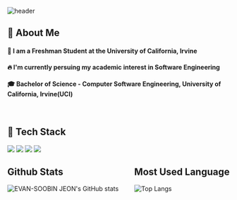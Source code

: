 <div>
  
  ![header](https://capsule-render.vercel.app/api?type=Blur&fontColor=d6ace6&height=300&section=header&text=Good%20to%20see%20you%20%F0%9F%A4%97&animation=blinking)

</div>
      
  ## 👀 About Me
  #### :raising_hand: I am a Freshman Student at the University of California, Irvine<br/>
  #### :fire: I'm currently persuing my academic interest in Software Engineering<br/>
  #### :mortar_board: Bachelor of Science - Computer Software Engineering, University of California, Irvine(UCI)
  <br/>
  
  ## 🧱 Tech Stack
  <!--Python-->
  <img src="https://img.shields.io/badge/Python-3776AB?style=flat-square&logo=python&logoColor=white"/>
  <!--JavaScript-->
  <img src="https://img.shields.io/badge/JavaScript-F7DF1E?style=flat-square&logo=JavaScript&logoColor=white"/>
  <!--HTML5-->
  <img src="https://img.shields.io/badge/HTML5-E34F26?style=flat-square&logo=HTML5&logoColor=white"/>
  <!--CSS-->
  <img src="https://img.shields.io/badge/CSS3-1572B6?style=flat-square&logo=CSS3&logoColor=white"/>
  <br/>

<div style="display: flex; justify-content: space-between; align-items: center; gap: 20px;">
  
  <!-- Github Stats -->
  <div>
    <h2>Github Stats</h2>
    <img src="https://github-readme-stats.vercel.app/api?username=evanjeon-hub&theme=radical" alt="EVAN-SOOBIN JEON's GitHub stats"/>
  </div>

  <!-- Most Used Language -->
  <div>
    <h2>Most Used Language</h2>
    <img src="https://github-readme-stats.vercel.app/api/top-langs/?username=evanjeon-hub&size_weight=0.5&count_weight=0.5" alt="Top Langs"/>

  </div>
<!--
**EvanJeon-hub/EvanJeon-hub** is a ✨ _special_ ✨ repository because its `README.md` (this file) appears on your GitHub profile.
